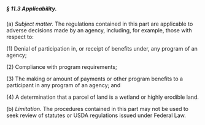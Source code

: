 ##### § 11.3 Applicability. #####

(a) *Subject matter.* The regulations contained in this part are applicable to adverse decisions made by an agency, including, for example, those with respect to:

(1) Denial of participation in, or receipt of benefits under, any program of an agency;

(2) Compliance with program requirements;

(3) The making or amount of payments or other program benefits to a participant in any program of an agency; and

(4) A determination that a parcel of land is a wetland or highly erodible land.

(b) *Limitation.* The procedures contained in this part may not be used to seek review of statutes or USDA regulations issued under Federal Law.